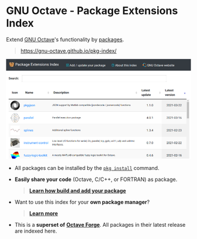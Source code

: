 # GNU Octave - Package Extensions Index

Extend [GNU Octave](https://www.octave.org)'s functionality by
[packages](https://octave.org/doc/v5.2.0/Creating-Packages.html).

> <https://gnu-octave.github.io/pkg-index/>

[![img](assets/screenshot.png)](https://gnu-octave.github.io/pkg-index/)

- All packages can be installed by the
  [`pkg install`](https://octave.org/doc/v5.2.0/Installing-and-Removing-Packages.html)
  command.

- **Easily share your code** (Octave, C/C++, or FORTRAN) as package.

  > [**Learn how build and add your package**](CONTRIBUTING.md)

- Want to use this index for your **own package manager**?

  > [**Learn more**](doc/development.md)

- This is a **superset of**
  [**Octave Forge**](https://octave.sourceforge.io/).
  All packages in their latest release are indexed here.
